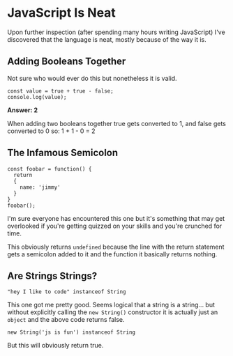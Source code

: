 # JavaScript Is Neat
Upon further inspection (after spending many hours writing JavaScript) I've discovered that the language is neat, mostly because of the way it is.

## Adding Booleans Together
Not sure who would ever do this but nonetheless it is valid.
```
const value = true + true - false;
console.log(value);
```
**Answer: 2**

When adding two booleans together true gets converted to 1, and false gets converted to 0 so: 1 + 1 - 0 = 2

## The Infamous Semicolon
```
const foobar = function() {
  return
  {
    name: 'jimmy'
  }
}
foobar();
```

I'm sure everyone has encountered this one but it's something that may get overlooked if you're getting quizzed on your skills and you're crunched for time.

This obviously returns `undefined` because the line with the return statement gets a semicolon added to it and the function it basically returns nothing.

## Are Strings Strings?
```
"hey I like to code" instanceof String
```
This one got me pretty good. Seems logical that a string is a string...
 but without explicitly calling the `new String()` constructor it is actually just an `object` and the above code returns false.
```
new String('js is fun') instanceof String
```
But this will obviously return true.
